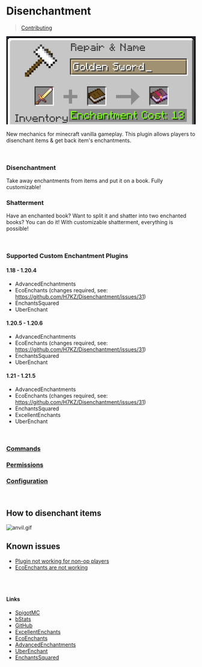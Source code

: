 # Disenchantment

> [Contributing](CONTRIBUTING.md)

![event.png](assets/event.png)

New mechanics for minecraft vanilla gameplay.
This plugin allows players to disenchant items & get back item's enchantments.

<br />

### Disenchantment
Take away enchantments from items and put it on a book. Fully customizable!

### Shatterment
Have an enchanted book? Want to split it and shatter into two enchanted books? You can do it! With customizable shatterment, everything is possible!

<br />

### Supported Custom Enchantment Plugins

#### 1.18 - 1.20.4

- AdvancedEnchantments
- EcoEnchants (changes required, see: https://github.com/H7KZ/Disenchantment/issues/31)
- EnchantsSquared
- UberEnchant

#### 1.20.5 - 1.20.6

- AdvancedEnchantments
- EcoEnchants (changes required, see: https://github.com/H7KZ/Disenchantment/issues/31)
- EnchantsSquared
- UberEnchant

#### 1.21 - 1.21.5

- AdvancedEnchantments
- EcoEnchants (changes required, see: https://github.com/H7KZ/Disenchantment/issues/31)
- EnchantsSquared
- ExcellentEnchants
- UberEnchant

<br />

### [Commands](COMMANDS.md)

### [Permissions](PERMISSIONS.md)

### [Configuration](CONFIG.md)

<br />

## How to disenchant items

![anvil.gif](assets/anvil.gif)

## Known issues

- [Plugin not working for non-op players](https://github.com/H7KZ/Disenchantment/issues/34)
- [EcoEnchants are not working](https://github.com/H7KZ/Disenchantment/issues/31)

<br />
<br />

#### Links

- [SpigotMC](https://www.spigotmc.org/resources/110741)
- [bStats](https://bstats.org/plugin/bukkit/Disenchantment/19058)
- [GitHub](https://github.com/H7KZ/Disenchantment)
- [ExcellentEnchants](https://www.spigotmc.org/resources/61693)
- [EcoEnchants](https://www.spigotmc.org/resources/79573)
- [AdvancedEnchantments](https://www.spigotmc.org/resources/43058)
- [UberEnchant](https://www.spigotmc.org/resources/19448)
- [EnchantsSquared](https://www.spigotmc.org/resources/86747)

